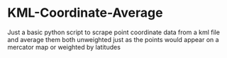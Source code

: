 # KML-Coordinate-Average
Just a basic python script to scrape point coordinate data from a kml file and average them both unweighted just as the points would appear on a mercator map or weighted by latitudes
